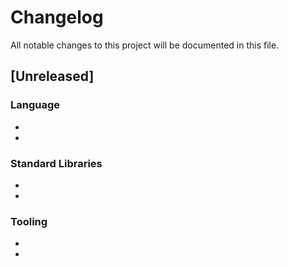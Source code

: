 # Changelog
All notable changes to this project will be documented in this file.

## [Unreleased]

### Language

- 
-

### Standard Libraries

- 
-

### Tooling

-
-

 